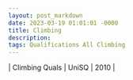 ```yaml
---
layout: post_markdown
date: 2023-03-19 01:01:01 -0000
title: Climbing
description: 
tags: Qualifications All Climbing
---
```


| Climbing Quals | UniSQ | 2010 |

